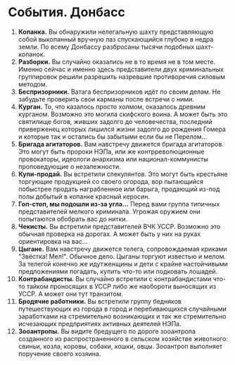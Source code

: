 # События. Донбасс

1. **Копанка.** Вы обнаружили нелегальную шахту представляющую собой выкопанный вручную лаз спускающийся глубоко в недра земли. По всему Донбассу разбросаны тысячи подобных шахт-копанок.
2. **Разборки.** Вы случайно оказались не в то время не в том месте. Именно сейчас и именно здесь представители двух криминальных группировок решили разрешить назревшие противоречия силовым методом.
3. **Беспризорники.** Ватага беспризорников идёт по своим делам. Не забудьте проверить свои карманы после встречи с ними.
4. **Курган.** То, что казалось просто холмом, оказалось древним курганом. Возможно это могила скифского воина. А может быть это святилище богов, живших задолго до человечества, последний приверженец которых лишился жизни задолго до рождения Гомера и которые так и остались бы забытыми если бы не Перелом...
5. **Бригада агитаторов.** Вам навстречу движется бригада агитаторов. Это могут быть пророки НЭПа, или же контрреволюционные провокаторы, идеологи анархизма или национал-коммунисты проповедующие о незалежности.
6. **Купи-продай.** Вы встретили спекулянтов. Это могут быть крестьяне торгующие продукцией со своего огорода, вор пытающийся побыстрее продать награбленное или барыга, продающий из-под полы добытый в копанке красный керосин.
7. **Гоп-стоп, мы подошли из-за угла...** Перед вами группа типичных представителей мелкого криминала. Угрожая оружием они попытаются обобрать вас до нитки.
8. **Чекисты.** Вы встретили представителей ВЧК УССР. Возможно это обычная проверка на дорогах. А может быть у них на руках ориентировка на вас...
9. **Цыгане.** Вам навстречу движется телега, сопровождаемая криками "Звёстка! Мел!". Обычное дело. Цыганы торгуют известью и мелом. За телегой конечно же идутженщины и дети с крайне настойчивыми предложениями погадать, купить что-то или подковать лошадей.
10. **Контрабандисты.** Вы случайно встретили с контрабандистами что-то тайком проносящих в УССР либо же наобороти выносящих из УССР. А может они тут транзитом.
11. **Бродячие работники.** Вы встретили группу бедняков путешествующих из города в город и перебивающихся случайными заработками на стремительно возникающих и так же стремительно исчезающих предприятиях активных деятелей НЭПа.
12. **Зооантропы.** Вы видите бредущего по дороге зооантропа созданного из распространенного в сельском хозяйстве животного: свиньи, козла, коровы, собаки, кошки, овцы. Зооантроп выполняет поручение своего хозяина.
